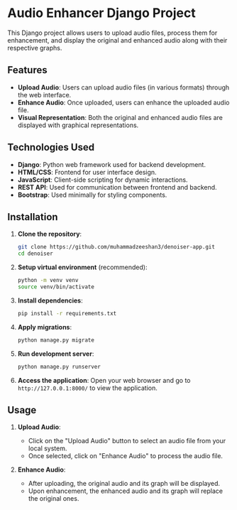 # Audio Enhancer Django Project

This Django project allows users to upload audio files, process them for enhancement, and display the original and enhanced audio along with their respective graphs.

## Features

- **Upload Audio**: Users can upload audio files (in various formats) through the web interface.
- **Enhance Audio**: Once uploaded, users can enhance the uploaded audio file.
- **Visual Representation**: Both the original and enhanced audio files are displayed with graphical representations.

## Technologies Used

- **Django**: Python web framework used for backend development.
- **HTML/CSS**: Frontend for user interface design.
- **JavaScript**: Client-side scripting for dynamic interactions.
- **REST API**: Used for communication between frontend and backend.
- **Bootstrap**: Used minimally for styling components.

## Installation

1. **Clone the repository**:
   ```bash
   git clone https://github.com/muhammadzeeshan3/denoiser-app.git
   cd denoiser
   ```

2. **Setup virtual environment** (recommended):
   ```bash
   python -m venv venv
   source venv/bin/activate
   ```

3. **Install dependencies**:
   ```bash
   pip install -r requirements.txt
   ```

4. **Apply migrations**:
   ```bash
   python manage.py migrate
   ```

5. **Run development server**:
   ```bash
   python manage.py runserver
   ```

6. **Access the application**:
   Open your web browser and go to `http://127.0.0.1:8000/` to view the application.

## Usage

1. **Upload Audio**:
   - Click on the "Upload Audio" button to select an audio file from your local system.
   - Once selected, click on "Enhance Audio" to process the audio file.
   
2. **Enhance Audio**:
   - After uploading, the original audio and its graph will be displayed.
   - Upon enhancement, the enhanced audio and its graph will replace the original ones.